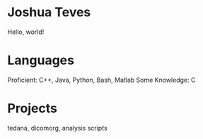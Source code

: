 # Joshua Teves

Hello, world! 

# Languages
Proficient: C++, Java, Python, Bash, Matlab
Some Knowledge: C

# Projects
tedana, dicomorg, analysis scripts

